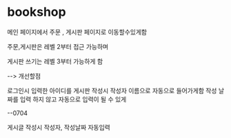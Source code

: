 # bookshop

메인 페이지에서 
주문 , 게시판 페이지로 이동할수있게함

주문,게시판은 레벨 2부터 접근 가능하며

게시판 쓰기는 레벨 3부터 가능하게 함 

--> 개선할점

로그인시 입력한 아이디를 게시판 작성시 작성자 이름으로 자동으로 들어가게함
작성 날짜를 입력 하지 않고 자동으로 입력이 될 수 있게 


--0704 

게시글 작성시 작성자, 작성날짜 자동입력
